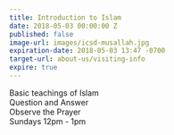 ```yaml
---
title: Introduction to Islam
date: 2018-05-03 00:00:00 Z
published: false
image-url: images/icsd-musallah.jpg
expiration-date: 2018-05-03 13:47 -0700
target-url: about-us/visiting-info
expire: true
---
```


Basic teachings of Islam  
Question and Answer  
Observe the Prayer  
Sundays 12pm - 1pm
